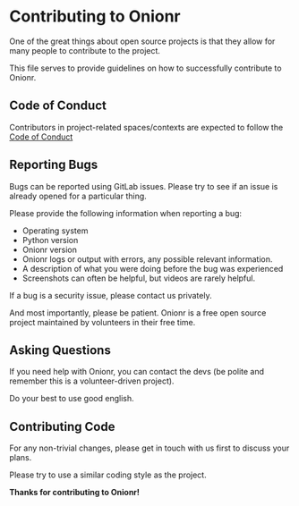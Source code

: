 # Contributing to Onionr

One of the great things about open source projects is that they allow for many people to contribute to the project.

This file serves to provide guidelines on how to successfully contribute to Onionr.

## Code of Conduct

Contributors in project-related spaces/contexts are expected to follow the [Code of Conduct](https://github.com/beardog108/onionr/blob/master/CODE_OF_CONDUCT.md)

## Reporting Bugs

Bugs can be reported using GitLab issues. Please try to see if an issue is already opened for a particular thing.

Please provide the following information when reporting a bug:

* Operating system
* Python version
* Onionr version
* Onionr logs or output with errors, any possible relevant information.
* A description of what you were doing before the bug was experienced
* Screenshots can often be helpful, but videos are rarely helpful.

If a bug is a security issue, please contact us privately.

And most importantly, please be patient. Onionr is a free open source project maintained by volunteers in their free time.

## Asking Questions

If you need help with Onionr, you can contact the devs (be polite and remember this is a volunteer-driven project).

Do your best to use good english.

## Contributing Code

For any non-trivial changes, please get in touch with us first to discuss your plans.

Please try to use a similar coding style as the project.

**Thanks for contributing to Onionr!**
